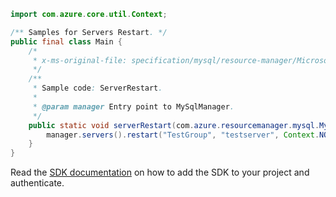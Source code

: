 ```java
import com.azure.core.util.Context;

/** Samples for Servers Restart. */
public final class Main {
    /*
     * x-ms-original-file: specification/mysql/resource-manager/Microsoft.DBforMySQL/stable/2017-12-01/examples/ServerRestart.json
     */
    /**
     * Sample code: ServerRestart.
     *
     * @param manager Entry point to MySqlManager.
     */
    public static void serverRestart(com.azure.resourcemanager.mysql.MySqlManager manager) {
        manager.servers().restart("TestGroup", "testserver", Context.NONE);
    }
}
```

Read the [SDK documentation](https://github.com/Azure/azure-sdk-for-java/blob/azure-resourcemanager-mysql_1.0.2/sdk/mysql/azure-resourcemanager-mysql/README.md) on how to add the SDK to your project and authenticate.
